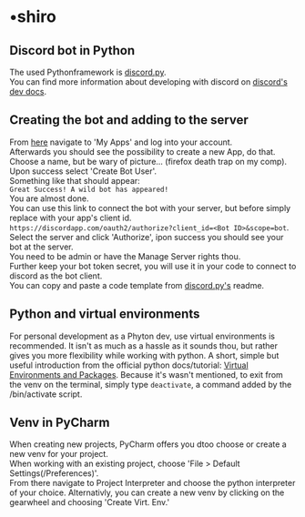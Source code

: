 # •shiro #
## Discord bot in Python ##
The used Pythonframework is [discord.py](https://github.com/Rapptz/discord.py).  
You can find more information about developing with discord on [discord's dev docs](https://discordapp.com/developers/docs/intro).

## Creating the bot and adding to the server ##
From [here]() navigate to 'My Apps' and log into your account.  
Afterwards you should see the possibility to create a new App, do that.  
Choose a name, but be wary of picture... (firefox death trap on my comp).
Upon success select 'Create Bot User'.  
Something like that should appear:  
`Great Success!
A wild bot has appeared!`  
You are almost done.  
You can use this link to connect the bot with your server, but before simply replace <Bot ID> with your app's client id.  
  `https://discordapp.com/oauth2/authorize?client_id=<Bot ID>&scope=bot`.  
  Select the server and click 'Authorize', ipon success you should see your bot at the server.  
  You need to be admin or have the Manage Server rights thou.  
  Further keep your bot token secret, you will use it in your code to connect to discord as the bot client.  
  You can copy and paste a code template from [discord.py's](https://github.com/Rapptz/discord.py) readme.

## Python and virtual environments ##
For personal development as a Phyton dev, use virtual environments is recommended. It isn't as much as a hassle as it sounds thou, but rather gives you more flexibility while working with python. A short, simple but useful introduction from the official python docs/tutorial: [Virtual Environments and Packages](https://docs.python.org/3/tutorial/venv.html). Because it's wasn't mentioned, to exit from the venv on the terminal, simply type `deactivate`, a command added by the <venv>/bin/activate script.

## Venv in PyCharm ##
When creating new projects, PyCharm offers you dtoo choose or create a new venv for your project.  
When working with an existing project, choose 'File > Default Settings(/Preferences)'.  
From there navigate to Project Interpreter and choose the python interpreter of your choice.
Alternativly, you can create a new venv by clicking on the gearwheel and choosing 'Create Virt. Env.'
